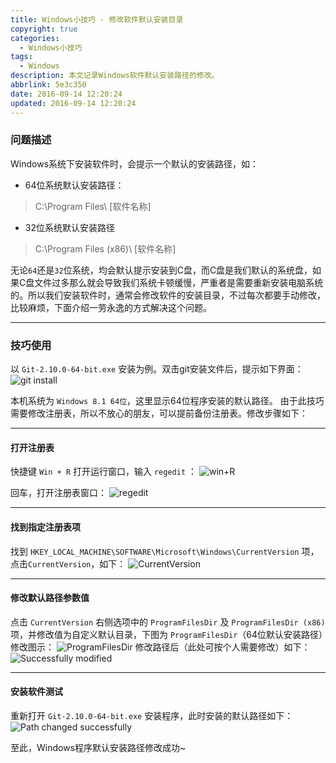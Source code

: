 ```yaml
---
title: Windows小技巧 - 修改软件默认安装目录
copyright: true
categories:
  - Windows小技巧
tags:
  - Windows
description: 本文记录Windows软件默认安装路径的修改。
abbrlink: 5e3c350
date: 2016-09-14 12:20:24
updated: 2016-09-14 12:20:24
---
```



### **问题描述**
Windows系统下安装软件时，会提示一个默认的安装路径，如：

- 64位系统默认安装路径：
> C:\Program Files\ [软件名称]    

- 32位系统默认安装路径
> C:\Program Files (x86)\ [软件名称]   

无论`64`还是`32`位系统，均会默认提示安装到C盘，而C盘是我们默认的系统盘，如果C盘文件过多那么就会导致我们系统卡顿缓慢，严重者是需要重新安装电脑系统的。所以我们安装软件时，通常会修改软件的安装目录，不过每次都要手动修改，比较麻烦，下面介绍一劳永逸的方式解决这个问题。

---

### **技巧使用**
以 `Git-2.10.0-64-bit.exe` 安装为例。双击git安装文件后，提示如下界面：
![git install](http://img.blog.csdn.net/20160914121328712)
  
 本机系统为 `Windows 8.1 64位`，这里显示64位程序安装的默认路径。
 由于此技巧需要修改注册表，所以不放心的朋友，可以提前备份注册表。修改步骤如下：
 
 ---
 
#### **打开注册表**

快捷键 `Win + R` 打开运行窗口，输入 `regedit` ：
![win+R](http://img.blog.csdn.net/20160914121459323)

回车，打开注册表窗口：
![regedit](http://img.blog.csdn.net/20160914121538091)

---

#### **找到指定注册表项**
找到 `HKEY_LOCAL_MACHINE\SOFTWARE\Microsoft\Windows\CurrentVersion` 项，点击`CurrentVersion`，如下：
![CurrentVersion](http://img.blog.csdn.net/20160914121605060)

---

#### **修改默认路径参数值**
点击 `CurrentVersion` 右侧选项中的 `ProgramFilesDir` 及 `ProgramFilesDir (x86)` 项，并修改值为自定义默认目录，下图为 `ProgramFilesDir`（64位默认安装路径）修改图示：
![ProgramFilesDir](http://img.blog.csdn.net/20160914121632215)
修改路径后（此处可按个人需要修改）如下：
![Successfully modified](http://img.blog.csdn.net/20160914121653372)

---

#### **安装软件测试**
重新打开 `Git-2.10.0-64-bit.exe` 安装程序，此时安装的默认路径如下：
![Path changed successfully](http://img.blog.csdn.net/20160914121722013)
  
至此，Windows程序默认安装路径修改成功~
  
  
 











































































 
























































































































































